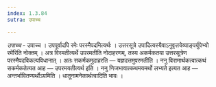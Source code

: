 ```yaml
---
index: 1.3.84
sutra: उपाच्च

---
```

_उपाच्च_ - उपाच्च । उपपूर्वादपि रमेः परस्मैपदमित्यर्थः । उत्तरसूत्रे उपादित्यस्यैवाऽनुवृत्तयेव्याङ्पर्युपेभ्यो रमे॑रिति नोक्तम् । अत्र विरमतीत्यर्थे उपरमतीति नोदाहरणम्, तस्य अकर्मकतया उत्तरसूत्रेण परस्मैपदविकल्पविधानात् । अतः सकर्मकमुदाहरति —  यज्ञदत्तमुपरमतीति । ननु विरामार्थकत्वात्कथं सकर्मकतेत्यत आह —  उपरमयतीत्यर्थ इति । ननु णिजभावात्कथमयमर्थो लभ्यते इत्यत आह —  अन्तर्भावितण्यर्थोऽयमिति । धातूनामनेकार्थत्वादिति भावः । 